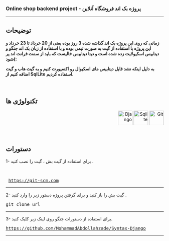 <h3>Online shop backend project -  پروژه بک اند فروشگاه آنلاین</h3>

<hr>

<h2>توضیحات</h2>
<h4>زمانی که روی این پروژه بک اند گذاشه شده 3 روز بوده یعنی از 20 خرداد تا 23 خرداد و این پروژه با استفاده از گیت به صورت تیمی بوده 
و با استفاده از زبان بک اند جنگو و دیتابیس اسکیولایت زده شده است و دیتا دیتابیس خالیست که باید از سمت فرانت اند پر شود(:

  به دلیل اینکه نشد فایل دیتابیس مای اسکیوال رو اکسپورت کنیم و به گیت هاب و گیت اضافه کنیم از SqlLite استفاده کردیم.</h4>

  <br>

<h2>تکنولوژی ها</h2>
<p align="right">
<img src="https://www.svgrepo.com/show/353657/django-icon.svg" width="46" height="46" alt="Django" 
title="Django"/>
<img src="https://upload.wikimedia.org/wikipedia/commons/9/97/Sqlite-square-icon.svg" width="46" height="46" alt="Sqlite" 
title="Sqlite"/>
<img src="https://git-scm.com/images/logos/downloads/Git-Icon-1788C.png" width="46" height="46" alt="Git" 
title="Git"/>
</p>
  
  <br>

<h2>دستورات</h2>
1- برای استفاده از گیت بش ، گیت را نصب کنید .

<br><pre>
<a href="https://git-scm.com">https://git-scm.com</a>
</pre>
<hr>

2- گیت بش را باز کنید و برای گرفتن پروژه دستور زیر را وارد کنید .

<pre>
git clone url
</pre>
<hr>

3- برای استفاده از دستورات جنگو روی لینک زیر کلیک کنید.
<pre>
<a target="_blank" href="https://github.com/MohammadAbdollahzade/Syntax-Django" >https://github.com/MohammadAbdollahzade/Syntax-Django</a>
</pre>
<hr>

